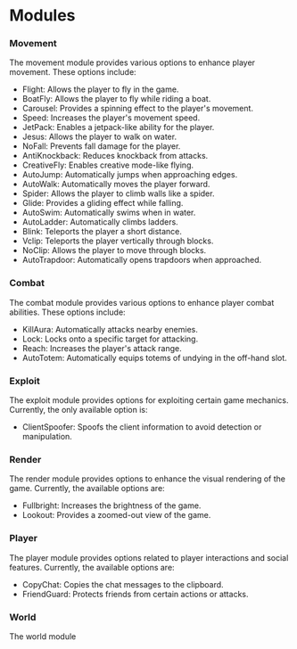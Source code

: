# Modules

### Movement

The movement module provides various options to enhance player movement. These options include:

- Flight: Allows the player to fly in the game.
- BoatFly: Allows the player to fly while riding a boat.
- Carousel: Provides a spinning effect to the player's movement.
- Speed: Increases the player's movement speed.
- JetPack: Enables a jetpack-like ability for the player.
- Jesus: Allows the player to walk on water.
- NoFall: Prevents fall damage for the player.
- AntiKnockback: Reduces knockback from attacks.
- CreativeFly: Enables creative mode-like flying.
- AutoJump: Automatically jumps when approaching edges.
- AutoWalk: Automatically moves the player forward.
- Spider: Allows the player to climb walls like a spider.
- Glide: Provides a gliding effect while falling.
- AutoSwim: Automatically swims when in water.
- AutoLadder: Automatically climbs ladders.
- Blink: Teleports the player a short distance.
- Vclip: Teleports the player vertically through blocks.
- NoClip: Allows the player to move through blocks.
- AutoTrapdoor: Automatically opens trapdoors when approached.

### Combat

The combat module provides various options to enhance player combat abilities. These options include:

- KillAura: Automatically attacks nearby enemies.
- Lock: Locks onto a specific target for attacking.
- Reach: Increases the player's attack range.
- AutoTotem: Automatically equips totems of undying in the off-hand slot.

### Exploit

The exploit module provides options for exploiting certain game mechanics. Currently, the only available option is:

- ClientSpoofer: Spoofs the client information to avoid detection or manipulation.

### Render

The render module provides options to enhance the visual rendering of the game. Currently, the available options are:

- Fullbright: Increases the brightness of the game.
- Lookout: Provides a zoomed-out view of the game.

### Player

The player module provides options related to player interactions and social features. Currently, the available options are:

- CopyChat: Copies the chat messages to the clipboard.
- FriendGuard: Protects friends from certain actions or attacks.

### World

The world module
